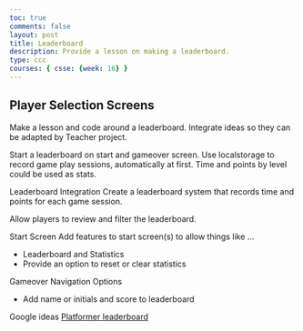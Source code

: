 ```yaml
---
toc: true
comments: false
layout: post
title: Leaderboard
description: Provide a lesson on making a leaderboard.
type: ccc
courses: { csse: {week: 16} }
---
```


## Player Selection Screens
Make a lesson and code around a leaderboard.  Integrate ideas so they can be adapted by Teacher project. 

Start a leaderboard on start and gameover screen. Use localstorage to record game play sessions, automatically at first. Time and points by level could be used as stats.

Leaderboard Integration
Create a leaderboard system that records time and points for each game session.

Allow players to review and filter the leaderboard.

Start Screen
Add features to start screen(s) to allow things like …
- Leaderboard and Statistics
- Provide an option to reset or clear statistics

Gameover Navigation Options
- Add name or initials and score to leaderboard

Google ideas
[Platformer leaderboard](https://www.google.com/search?q=platformer+leaderboard&oq=platformer+leaderboard&gs_lcrp=EgZjaHJvbWUyBggAEEUYOTIHCAEQIRigATIHCAIQIRigAdIBCDY2MDZqMGo3qAIAsAIA&sourceid=chrome&ie=UTF-8)
